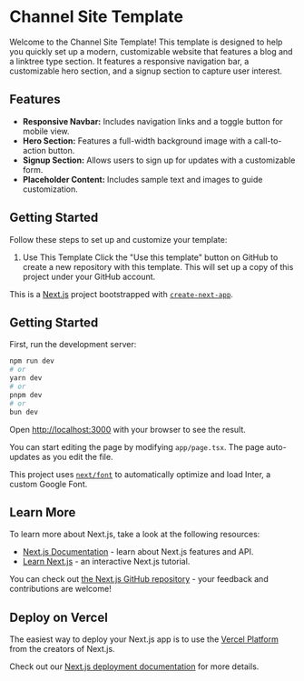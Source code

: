 
# Channel Site Template

Welcome to the Channel Site Template! This template is designed to help you quickly set up a modern, customizable website that features a blog and a linktree type section. It features a responsive navigation bar, a customizable hero section, and a signup section to capture user interest. 

## Features

- **Responsive Navbar:** Includes navigation links and a toggle button for mobile view.
- **Hero Section:** Features a full-width background image with a call-to-action button.
- **Signup Section:** Allows users to sign up for updates with a customizable form.
- **Placeholder Content:** Includes sample text and images to guide customization.

## Getting Started

Follow these steps to set up and customize your template:

1. Use This Template
Click the "Use this template" button on GitHub to create a new repository with this template. This will set up a copy of this project under your GitHub account.



This is a [Next.js](https://nextjs.org/) project bootstrapped with [`create-next-app`](https://github.com/vercel/next.js/tree/canary/packages/create-next-app).

## Getting Started

First, run the development server:

```bash
npm run dev
# or
yarn dev
# or
pnpm dev
# or
bun dev
```

Open [http://localhost:3000](http://localhost:3000) with your browser to see the result.

You can start editing the page by modifying `app/page.tsx`. The page auto-updates as you edit the file.

This project uses [`next/font`](https://nextjs.org/docs/basic-features/font-optimization) to automatically optimize and load Inter, a custom Google Font.

## Learn More

To learn more about Next.js, take a look at the following resources:

- [Next.js Documentation](https://nextjs.org/docs) - learn about Next.js features and API.
- [Learn Next.js](https://nextjs.org/learn) - an interactive Next.js tutorial.

You can check out [the Next.js GitHub repository](https://github.com/vercel/next.js/) - your feedback and contributions are welcome!

## Deploy on Vercel

The easiest way to deploy your Next.js app is to use the [Vercel Platform](https://vercel.com/new?utm_medium=default-template&filter=next.js&utm_source=create-next-app&utm_campaign=create-next-app-readme) from the creators of Next.js.

Check out our [Next.js deployment documentation](https://nextjs.org/docs/deployment) for more details.
